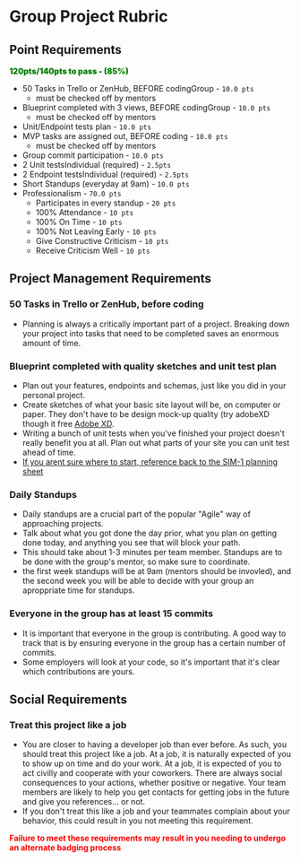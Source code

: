 # Group Project Rubric

## Point Requirements

<p style="color: green; font-weight: 900">120pts/140pts to pass - (85%)</p>

- 50 Tasks in Trello or ZenHub, BEFORE codingGroup - `10.0 pts`
  - must be checked off by mentors
- Blueprint completed with 3 views, BEFORE codingGroup - `10.0 pts`
  - must be checked off by mentors
- Unit/Endpoint tests plan - `10.0 pts`
- MVP tasks are assigned out, BEFORE coding - `10.0 pts`
  - must be checked off by mentors
- Group commit participation - `10.0 pts`
- 2 Unit testsIndividual (required) - `2.5pts`
- 2 Endpoint testsIndividual (required) - `2.5pts`
- Short Standups (everyday at 9am) - `10.0 pts`
- Professionalism - `70.0 pts`
  - Participates in every standup - `20 pts`
  - 100% Attendance - `10 pts`
  - 100% On Time - `10 pts`
  - 100% Not Leaving Early - `10 pts`
  - Give Constructive Criticism - `10 pts`
  - Receive Criticism Well - `10 pts`

## Project Management Requirements

### 50 Tasks in Trello or ZenHub, before coding

- Planning is always a critically important part of a project. Breaking down your project into tasks that need to be completed saves an enormous amount of time.

### Blueprint completed with quality sketches and unit test plan

- Plan out your features, endpoints and schemas, just like you did in your personal project.
- Create sketches of what your basic site layout will be, on computer or paper. They don't have to be design mock-up quality (try adobeXD though it free <a href="https://www.adobe.com/products/xd.html">Adobe XD</a>.
- Writing a bunch of unit tests when you've finished your project doesn't really benefit you at all. Plan out what parts of your site you can unit test ahead of time.
- <a href="https://github.com/DevMountain/simulation-1/blob/master/PLANNING_SHEET.md">If you arent sure where to start, reference back to the SIM-1 planning sheet</a>

### Daily Standups

- Daily standups are a crucial part of the popular "Agile" way of approaching projects.
- Talk about what you got done the day prior, what you plan on getting done today, and anything you see that will block your path.
- This should take about 1-3 minutes per team member.
  Standups are to be done with the group's mentor, so make sure to coordinate.
- the first week standups will be at 9am (mentors should be invovled), and the second week you will be able to decide with your group an aproppriate time for standups.

### Everyone in the group has at least 15 commits

- It is important that everyone in the group is contributing. A good way to track that is by ensuring everyone in the group has a certain number of commits.
- Some employers will look at your code, so it's important that it's clear which contributions are yours.

## Social Requirements

### Treat this project like a job

- You are closer to having a developer job than ever before. As such, you should treat this project like a job. At a job, it is naturally expected of you to show up on time and do your work. At a job, it is expected of you to act civilly and cooperate with your coworkers. There are always social consequences to your actions, whether positive or negative. Your team members are likely to help you get contacts for getting jobs in the future and give you references... or not.
- If you don't treat this like a job and your teammates complain about your behavior, this could result in you not meeting this requirement.

**<p style='color: red'>Failure to meet these requirements may result in you needing to undergo an alternate badging process</p>**
